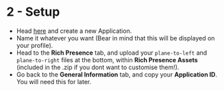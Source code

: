 # 2 - Setup

- Head [here](https://discord.com/developers/applications) and create a new Application.
- Name it whatever you want (Bear in mind that this will be displayed on your profile).
- Head to the **Rich Presence** tab, and upload your `plane-to-left` and `plane-to-right` files at the bottom, within **Rich Presence Assets** (included in the .zip if you dont want to customise them!).
- Go back to the **General Information** tab, and copy your **Application ID**. You will need this for later.
